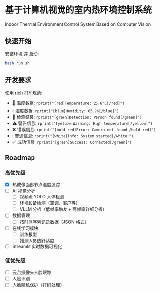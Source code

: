 # 基于计算机视觉的室内热环境控制系统
Indoor Thermal Environment Control System Based on Computer Vision

## 快速开始

安装环境 并 启动:
```bash
bash run.sh
```

## 开发要求

使用 [rich](https://github.com/Textualize/rich) 打印规范:

- 🌡️ 温度数据: `rprint("[red]Temperature: 25.6°C[/red]")`
- 💧 湿度数据: `rprint("[blue]Humidity: 65.2%[/blue]")`
- 🎯 检测结果: `rprint("[green]Detection: Person found[/green]")`
- ⚠️ 警告信息: `rprint("[yellow]Warning: High temperature[/yellow]")`
- ❌ 错误信息: `rprint("[bold red]Error: Camera not found[/bold red]")`
- ℹ️ 普通信息: `rprint("[white]Info: System started[/white]")`
- ✅ 成功信息: `rprint("[green]Success: Connected[/green]")`


## Roadmap

### 高优先级
- [x] 热成像面部节点温度追踪
- [ ] AI 视觉分析
  - [ ] 视频流 YOLO 人体检测
  - [ ] 环境设备检测（空调、窗户等）
  - [ ] VLLM 分析（低帧率触发 + 高帧率详细分析）
- [ ] 数据管理
  - [ ] 按时间序列记录数据（JSON 格式）
- [ ] 在线学习模块
  - [ ] 训练模型
  - [ ] 推测人员热舒适度
- [ ] Streamlit 实时数据可视化

### 低优先级
- [ ] 云台摄像头人脸跟踪
- [ ] 人脸识别
- [ ] 人脸隐私保护（打码处理）